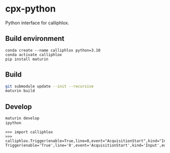 # cpx-python

Python interface for calliphlox.

## Build environment

```
conda create --name calliphlox python=3.10
conda activate calliphlox
pip install maturin
```

## Build

```bash
git submodule update --init --recursive
maturin build
```

## Develop

```bash
maturin develop
ipython
```

```pycon
>>> import calliphlox
>>> calliphlox.Trigger(enable=True,line=0,event="AcquisitionStart",kind="Input",edge="Rising")
Trigger(enable='True',line='0',event='AcquisitionStart',kind='Input',edge='Rising')
```
